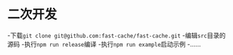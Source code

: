 # 二次开发

-下载`git clone git@github.com:fast-cache/fast-cache.git`
-编辑`src`目录的源码
-执行`npm run release`编译
-执行`npm run example`启动示例
-……